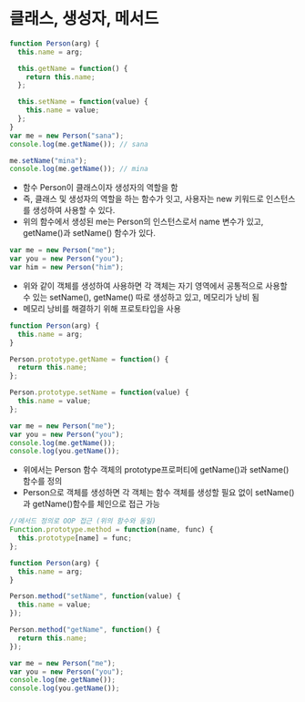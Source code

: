 # 클래스, 생성자, 메서드

```javascript
function Person(arg) {
  this.name = arg;

  this.getName = function() {
    return this.name;
  };

  this.setName = function(value) {
    this.name = value;
  };
}
var me = new Person("sana");
console.log(me.getName()); // sana

me.setName("mina");
console.log(me.getName()); // mina
```

- 함수 Person이 클래스이자 생성자의 역할을 함
- 즉, 클래스 및 생성자의 역할을 하는 함수가 잇고, 사용자는 new 키워드로 인스턴스를 생성하여 사용할 수 있다.
- 위의 함수에서 생성된 me는 Person의 인스턴스로서 name 변수가 있고, getName()과 setName() 함수가 있다.

```javascript
var me = new Person("me");
var you = new Person("you");
var him = new Person("him");
```

- 위와 같이 객체를 생성하여 사용하면 각 객체는 자기 영역에서 공통적으로 사용할 수 있는 setName(), getName() 따로 생성하고 있고, 메모리가 낭비 됨
- 메모리 낭비를 해결하기 위해 프로토타입을 사용

```javascript
function Person(arg) {
  this.name = arg;
}

Person.prototype.getName = function() {
  return this.name;
};

Person.prototype.setName = function(value) {
  this.name = value;
};

var me = new Person("me");
var you = new Person("you");
console.log(me.getName());
console.log(you.getName());
```

- 위에서는 Person 함수 객체의 prototype프로퍼티에 getName()과 setName() 함수를 정의
- Person으로 객체를 생성하면 각 객체는 함수 객체를 생성할 필요 없이 setName()과 getName()함수를 체인으로 접근 가능

```javascript
//메서드 정의로 OOP 접근 (위의 함수와 동일)
Function.prototype.method = function(name, func) {
  this.prototype[name] = func;
};

function Person(arg) {
  this.name = arg;
}

Person.method("setName", function(value) {
  this.name = value;
});

Person.method("getName", function() {
  return this.name;
});

var me = new Person("me");
var you = new Person("you");
console.log(me.getName());
console.log(you.getName());
```
